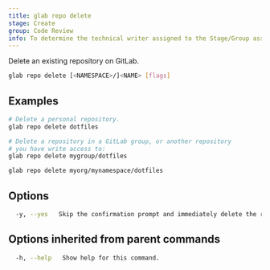 ```yaml
---
title: glab repo delete
stage: Create
group: Code Review
info: To determine the technical writer assigned to the Stage/Group associated with this page, see https://about.gitlab.com/handbook/product/ux/technical-writing/#assignments
---
```


<!--
This documentation is auto generated by a script.
Please do not edit this file directly. Run `make gen-docs` instead.
-->

Delete an existing repository on GitLab.

```bash title="terminal"
glab repo delete [<NAMESPACE>/]<NAME> [flags]
```

## Examples

```bash title="terminal"
# Delete a personal repository.
glab repo delete dotfiles

# Delete a repository in a GitLab group, or another repository
# you have write access to:
glab repo delete mygroup/dotfiles

glab repo delete myorg/mynamespace/dotfiles
```

## Options

```bash title="terminal"
  -y, --yes   Skip the confirmation prompt and immediately delete the repository.
```

## Options inherited from parent commands

```bash title="terminal"
  -h, --help   Show help for this command.
```
